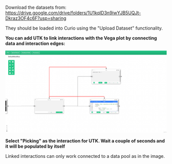Download the datasets from: https://drive.google.com/drive/folders/1U1kqID3n9iwYJB5UQJt-Dkraz3OF4c6F?usp=sharing

They should be loaded into Curio using the "Upload Dataset" functionality.  

**You can add UTK to link interactions with the Vega plot by connecting data and interaction edges:**

![alt text](image-1.png)

**Select "Picking" as the interaction for UTK. Wait a couple of seconds and it will be populated by itself**

Linked interactions can only work connected to a data pool as in the image.
